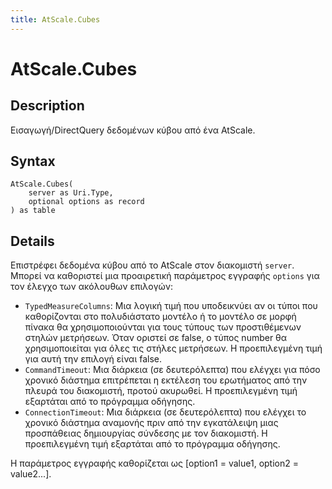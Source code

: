 ```yaml
---
title: AtScale.Cubes
---
```


# AtScale.Cubes


## Description

Εισαγωγή/DirectQuery δεδομένων κύβου από ένα AtScale.


## Syntax

```powerquery
AtScale.Cubes(
    server as Uri.Type,
    optional options as record
) as table
```


## Details

Επιστρέφει δεδομένα κύβου από το AtScale στον διακομιστή <code>server</code>. Μπορεί να καθοριστεί μια προαιρετική παράμετρος εγγραφής <code>options</code> για τον έλεγχο των ακόλουθων επιλογών:<ul>        <li><code>TypedMeasureColumns</code>: Μια λογική τιμή που υποδεικνύει αν οι τύποι που καθορίζονται στο πολυδιάστατο μοντέλο ή το μοντέλο σε μορφή πίνακα θα χρησιμοποιούνται για τους τύπους των προστιθέμενων στηλών μετρήσεων. Όταν οριστεί σε false, ο τύπος number θα χρησιμοποιείται για όλες τις στήλες μετρήσεων. Η προεπιλεγμένη τιμή για αυτή την επιλογή είναι false.</li>        <li><code>CommandTimeout</code>: Μια διάρκεια (σε δευτερόλεπτα) που ελέγχει για πόσο χρονικό διάστημα επιτρέπεται η εκτέλεση του ερωτήματος από την πλευρά του διακομιστή, προτού ακυρωθεί. Η προεπιλεγμένη τιμή εξαρτάται από το πρόγραμμα οδήγησης. </li>        <li><code>ConnectionTimeout</code>: Μια διάρκεια (σε δευτερόλεπτα) που ελέγχει το χρονικό διάστημα αναμονής πριν από την εγκατάλειψη μιας προσπάθειας δημιουργίας σύνδεσης με τον διακομιστή. Η προεπιλεγμένη τιμή εξαρτάται από το πρόγραμμα οδήγησης. </li></ul>Η παράμετρος εγγραφής καθορίζεται ως [option1 = value1, option2 = value2...].


